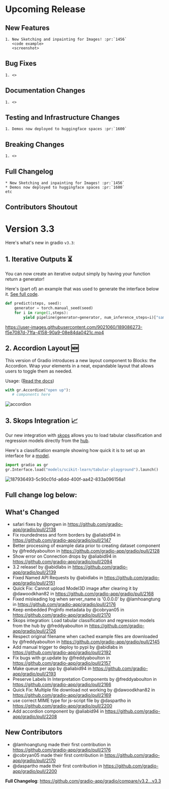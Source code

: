 # Upcoming Release 

## New Features
    1. New Sketching and inpainting for Images! :pr:`1456` 
       <code example>
       <screenshot>
## Bug Fixes
    1. <>
## Documentation Changes
    1. <>
## Testing and Infrastructure Changes
    1. Demos now deployed to huggingface spaces :pr:`1600`
## Breaking Changes
    1. <>

## Full Changelog
    * New Sketching and inpainting for Images! :pr:`1456`
    * Demos now deployed to huggingface spaces :pr:`1600`
    etc 
## Contributors Shoutout


# Version 3.3

Here's what's new in gradio `v3.3`:

## 1. Iterative Outputs ⏳  

You can now create an iterative output simply by having your function return a generator!

Here's (part of) an example that was used to generate the interface below it. [See full code](https://colab.research.google.com/drive/1m9bWS6B82CT7bw-m4L6AJR8za7fEK7Ov?usp=sharing).

```python
def predict(steps, seed):
    generator = torch.manual_seed(seed)
    for i in range(1,steps):
        yield pipeline(generator=generator, num_inference_steps=i)["sample"][0]
```


https://user-images.githubusercontent.com/9021060/189086273-f5e7087d-71fa-4158-90a9-08e84da0421c.mp4



## 2. Accordion Layout 🆕 

This version of Gradio introduces a new layout component to Blocks: the Accordion. Wrap your elements in a neat, expandable layout that allows users to toggle them as needed. 

Usage: ([Read the docs](https://gradio.app/docs/#accordion))

```python
with gr.Accordion("open up"):
   # components here 
```

![accordion](https://user-images.githubusercontent.com/9021060/189088465-f0ffd7f0-fc6a-42dc-9249-11c5e1e0529b.gif)


## 3. Skops Integration 📈 

Our new integration with [skops](https://huggingface.co/blog/skops) allows you to load tabular classification and regression models directly from the [hub](https://huggingface.co/models). 

Here's a classification example showing how quick it is to set up an interface for a [model](https://huggingface.co/scikit-learn/tabular-playground).

```python
import gradio as gr
gr.Interface.load("models/scikit-learn/tabular-playground").launch()
```

![187936493-5c90c01d-a6dd-400f-aa42-833a096156a1](https://user-images.githubusercontent.com/9021060/189090519-328fbcb4-120b-43c8-aa54-d6fccfa6b7e8.png)



## Full change log below:

## What's Changed
* safari fixes by @pngwn in https://github.com/gradio-app/gradio/pull/2138
* Fix roundedness and form borders by @aliabid94 in https://github.com/gradio-app/gradio/pull/2147
* Better processing of example data prior to creating dataset component by @freddyaboulton in https://github.com/gradio-app/gradio/pull/2128
* Show error on Connection drops by @aliabid94 in https://github.com/gradio-app/gradio/pull/2094
* 3.2 release! by @abidlabs in https://github.com/gradio-app/gradio/pull/2139
* Fixed Named API Requests by @abidlabs in https://github.com/gradio-app/gradio/pull/2151
* Quick Fix: Cannot upload Model3D image after clearing it by @dawoodkhan82 in https://github.com/gradio-app/gradio/pull/2168
* Fixed misleading log when server_name is '0.0.0.0' by @lamhoangtung in https://github.com/gradio-app/gradio/pull/2176
* Keep embedded PngInfo metadata by @cobryan05 in https://github.com/gradio-app/gradio/pull/2170
* Skops integration: Load tabular classification and regression models from the hub by @freddyaboulton in https://github.com/gradio-app/gradio/pull/2126
* Respect original filename when cached example files are downloaded by @freddyaboulton in https://github.com/gradio-app/gradio/pull/2145
* Add manual trigger to deploy to pypi by @abidlabs in https://github.com/gradio-app/gradio/pull/2192
* Fix bugs with gr.update by @freddyaboulton in https://github.com/gradio-app/gradio/pull/2157
* Make queue per app by @aliabid94 in https://github.com/gradio-app/gradio/pull/2193
* Preserve Labels In Interpretation Components by @freddyaboulton in https://github.com/gradio-app/gradio/pull/2166
* Quick Fix: Multiple file download not working by @dawoodkhan82 in https://github.com/gradio-app/gradio/pull/2169
* use correct MIME type for js-script file by @daspartho in https://github.com/gradio-app/gradio/pull/2200
* Add accordion component by @aliabid94 in https://github.com/gradio-app/gradio/pull/2208

## New Contributors
* @lamhoangtung made their first contribution in https://github.com/gradio-app/gradio/pull/2176
* @cobryan05 made their first contribution in https://github.com/gradio-app/gradio/pull/2170
* @daspartho made their first contribution in https://github.com/gradio-app/gradio/pull/2200

**Full Changelog**: https://github.com/gradio-app/gradio/compare/v3.2...v3.3
